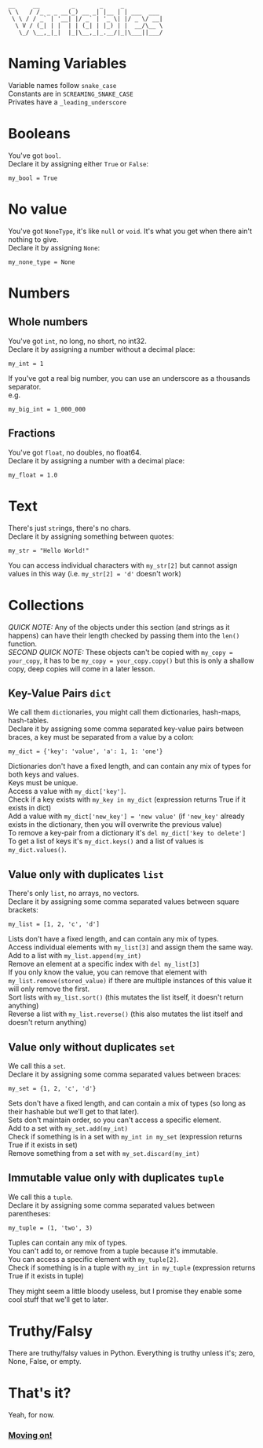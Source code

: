 ```
__     __         _       _     _           
\ \   / /_ _ _ __(_) __ _| |__ | | ___  ___ 
 \ \ / / _` | '__| |/ _` | '_ \| |/ _ \/ __|
  \ V / (_| | |  | | (_| | |_) | |  __/\__ \
   \_/ \__,_|_|  |_|\__,_|_.__/|_|\___||___/
```
# Naming Variables
Variable names follow `snake_case`  
Constants are in `SCREAMING_SNAKE_CASE`  
Privates have a `_leading_underscore`

# Booleans
You've got `bool`.  
Declare it by assigning either `True` or `False`:
```
my_bool = True
```

# No value
You've got `NoneType`, it's like `null` or `void`. It's what you get when there ain't nothing to give.  
Declare it by assigning `None`:
```
my_none_type = None
```

# Numbers
## Whole numbers
You've got `int`, no long, no short, no int32.  
Declare it by assigning a number without a decimal place:
```
my_int = 1
```
If you've got a real big number, you can use an underscore as a thousands separator.  
e.g.
```
my_big_int = 1_000_000
```
## Fractions
You've got `float`, no doubles, no float64.  
Declare it by assigning a number with a decimal place:
```
my_float = 1.0
```

# Text
There's just `str`ings, there's no chars.  
Declare it by assigning something between quotes:
```
my_str = "Hello World!"
```
You can access individual characters with `my_str[2]` but cannot assign values in this way (i.e. `my_str[2] = 'd'` doesn't work)


# Collections
_QUICK NOTE:_ Any of the objects under this section (and strings as it happens) can have their length checked by passing them into the `len()` function.  
_SECOND QUICK NOTE:_ These objects can't be copied with `my_copy = your_copy`, it has to be `my_copy = your_copy.copy()` but this is only a shallow copy, deep copies will come in a later lesson.  


## Key-Value Pairs `dict`
We call them `dict`ionaries, you might call them dictionaries, hash-maps, hash-tables.  
Declare it by assigning some comma separated key-value pairs between braces, a key must be separated from a value by a colon:
```
my_dict = {'key': 'value', 'a': 1, 1: 'one'}
```
Dictionaries don't have a fixed length, and can contain any mix of types for both keys and values.  
Keys must be unique.  
Access a value with `my_dict['key']`.  
Check if a key exists with `my_key in my_dict` (expression returns True if it exists in dict)  
Add a value with `my_dict['new_key'] = 'new value'` (if `'new_key'` already exists in the dictionary, then you will overwrite the previous value)  
To remove a key-pair from a dictionary it's `del my_dict['key to delete']`  
To get a list of keys it's `my_dict.keys()` and a list of values is `my_dict.values()`.  


## Value only with duplicates `list`
There's only `list`, no arrays, no vectors.  
Declare it by assigning some comma separated values between square brackets:
```
my_list = [1, 2, 'c', 'd']
```
Lists don't have a fixed length, and can contain any mix of types.  
Access individual elements with `my_list[3]` and assign them the same way.  
Add to a list with `my_list.append(my_int)`  
Remove an element at a specific index with `del my_list[3]`  
If you only know the value, you can remove that element with `my_list.remove(stored_value)` if there are multiple instances of this value it will only remove the first.  
Sort lists with `my_list.sort()` (this mutates the list itself, it doesn't return anything)  
Reverse a list with `my_list.reverse()` (this also mutates the list itself and doesn't return anything)  


## Value only without duplicates `set`
We call this a `set`.  
Declare it by assigning some comma separated values between braces:
```
my_set = {1, 2, 'c', 'd'}
```
Sets don't have a fixed length, and can contain a mix of types (so long as their hashable but we'll get to that later).  
Sets don't maintain order, so you can't access a specific element.  
Add to a set with `my_set.add(my_int)`  
Check if something is in a set with `my_int in my_set` (expression returns True if it exists in set)  
Remove something from a set with `my_set.discard(my_int)`


## Immutable value only with duplicates `tuple`
We call this a `tuple`.  
Declare it by assigning some comma separated values between parentheses:
```
my_tuple = (1, 'two', 3)
```
Tuples can contain any mix of types.  
You can't add to, or remove from a tuple because it's immutable.  
You can access a specific element with `my_tuple[2]`.  
Check if something is in a tuple with `my_int in my_tuple` (expression returns True if it exists in tuple)  

They might seem a little bloody useless, but I promise they enable some cool stuff that we'll get to later.

# Truthy/Falsy
There are truthy/falsy values in Python. Everything is truthy unless it's; zero, None, False, or empty.


# That's it?
Yeah, for now.
### [Moving on!](./03_comments.md)

